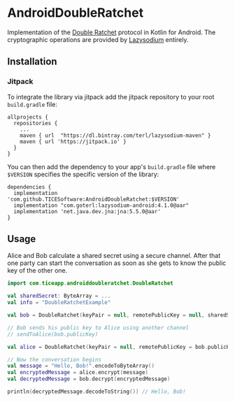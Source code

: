 # AndroidDoubleRatchet

Implementation of the <a href="https://www.signal.org/docs/specifications/doubleratchet/#external-functions">Double Ratchet</a> protocol in Kotlin for Android. The cryptographic operations are provided by <a href="https://github.com/terl/lazysodium-android.git">Lazysodium</a> entirely.

## Installation

### Jitpack
To integrate the library via jitpack add the jitpack repository to your root `build.gradle` file:

```
allprojects {
  repositories {
    ...
    maven { url  "https://dl.bintray.com/terl/lazysodium-maven" }
    maven { url 'https://jitpack.io' }
  }
}
```

You can then add the dependency to your app's `build.gradle` file where `$VERSION` specifies the specific version of the library:

```
dependencies {
  implementation 'com.github.TICESoftware:AndroidDoubleRatchet:$VERSION'
  implementation "com.goterl:lazysodium-android:4.1.0@aar"
  implementation 'net.java.dev.jna:jna:5.5.0@aar'
}
 ```


## Usage

Alice and Bob calculate a shared secret using a secure channel. After that one party can start the conversation as soon as she gets to know the public key of the other one.

```kotlin
import com.ticeapp.androiddoubleratchet.DoubleRatchet

val sharedSecret: ByteArray = ...
val info = "DoubleRatchetExample"

val bob = DoubleRatchet(keyPair = null, remotePublicKey = null, sharedSecret = sharedSecret, maxSkip = 20, maxCache = 20, info = info)

// Bob sends his public key to Alice using another channel
// sendToAlice(bob.publicKey)

val alice = DoubleRatchet(keyPair = null, remotePublicKey = bob.publicKey, sharedSecret = sharedSecret, maxSkip = 20, maxCache = 20, info = info)

// Now the conversation begins
val message = "Hello, Bob!".encodeToByteArray()
val encryptedMessage = alice.encrypt(message)
val decryptedMessage = bob.decrypt(encryptedMessage)

println(decryptedMessage.decodeToString()) // Hello, Bob!
```
